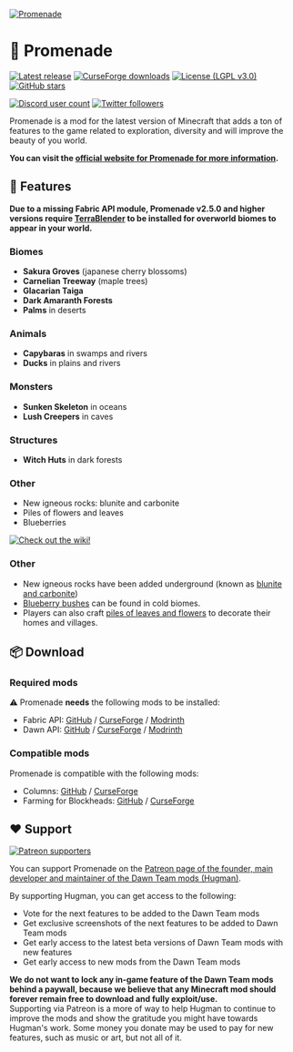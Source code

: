 [![Promenade](https://dawnteammc.github.io/promenade/images/header.png)](https://dawnteammc.github.io/promenade)

# 🍁 Promenade
[![Latest release](https://img.shields.io/github/release/DawnTeamMC/Promenade.svg)](https://github.com/DawnTeamMC/Promenade/releases/latest)
[![CurseForge downloads](http://cf.way2muchnoise.eu/full_promenade_downloads.svg)](https://www.curseforge.com/minecraft/mc-mods/promenade)
[![License (LGPL v3.0)](https://img.shields.io/badge/code%20license-LGPL%20v3.0-green.svg?style=flat-square)](https://www.gnu.org/licenses/lgpl-3.0.en.html)
[![GitHub stars](https://img.shields.io/github/stars/DawnTeamMC/Promenade.svg?style=flat-square)]()

[![Discord user count](https://img.shields.io/discord/504608980799062036.svg?logoColor=FFFFFF&logo=discord&color=7289DA&style=flat-square)](https://discord.gg/8ksTVJu)
[![Twitter followers](https://img.shields.io/twitter/follow/DawnTeamMC.svg?logo=twitter&label=twitter&style=flat-square)](https://twitter.com/DawnTeamMC)

Promenade is a mod for the latest version of Minecraft that adds a ton of features to the game related to exploration, diversity and will improve the beauty of you world.

**You can visit the [official website for Promenade for more information](https://dawnteammc.github.io/promenade).**

## 👾 Features
**Due to a missing Fabric API module, Promenade v2.5.0 and higher versions require [TerraBlender](https://www.curseforge.com/minecraft/mc-mods/terrablender-fabric) to be installed for overworld biomes to appear in your world.**

### Biomes

* **Sakura Groves** (japanese cherry blossoms)
* **Carnelian Treeway** (maple trees)
* **Glacarian Taiga**
* **Dark Amaranth Forests**
* **Palms** in deserts


### Animals

* **Capybaras** in swamps and rivers
* **Ducks** in plains and rivers


### Monsters

* **Sunken Skeleton** in oceans
* **Lush Creepers** in caves


### Structures

* **Witch Huts** in dark forests


### Other

* New igneous rocks: blunite and carbonite
* Piles of flowers and leaves
* Blueberries

[![Check out the wiki!](https://dawnteammc.github.io/promenade/images/header/wiki.png)](https://hugman.gitbook.io/promenade/)

### Other
- New igneous rocks have been added underground (known as [blunite and carbonite](https://dawnteammc.github.io/promenade/blocks#blunite-and-carbonite))
- [Blueberry bushes](https://dawnteammc.github.io/promenade/blocks#blueberry-bushes) can be found in cold biomes.
- Players can also craft [piles of leaves and flowers](https://dawnteammc.github.io/promenade/blocks#piles) to decorate their homes and villages.

## 📦 Download
### Required mods
⚠ Promenade **needs** the following mods to be installed:

- Fabric API: [GitHub](https://github.com/FabricMC/fabric) / [CurseForge](https://www.curseforge.com/minecraft/mc-mods/fabric-api) / [Modrinth](https://modrinth.com/mod/fabric-api)
- Dawn API: [GitHub](https://github.com/DawnTeamMC/DawnAPI) / [CurseForge](https://www.curseforge.com/minecraft/mc-mods/dawn) / [Modrinth](https://modrinth.com/mod/dawn)

### Compatible mods
Promenade is compatible with the following mods:

- Columns: [GitHub](https://github.com/haykam821/Columns) / [CurseForge](https://www.curseforge.com/minecraft/mc-mods/columns)
- Farming for Blockheads: [GitHub](https://github.com/ModdingForBlockheads/FarmingForBlockheads) / [CurseForge](https://www.curseforge.com/minecraft/mc-mods/farming-for-blockheads-fabric)

## ❤️ Support
[![Patreon supporters](https://img.shields.io/endpoint.svg?url=https%3A%2F%2Fshieldsio-patreon.vercel.app%2Fapi%3Fusername%3DHugman%26type%3Dpatrons&style=flat-square)](https://patreon.com/Hugman)

You can support Promenade on the [Patreon page of the founder, main developer and maintainer of the Dawn Team mods (Hugman)](https://patreon.com/Hugman).

By supporting Hugman, you can get access to the following:

- Vote for the next features to be added to the Dawn Team mods
- Get exclusive screenshots of the next features to be added to Dawn Team mods
- Get early access to the latest beta versions of Dawn Team mods with new features
- Get early access to new mods from the Dawn Team mods

**We do not want to lock any in-game feature of the Dawn Team mods behind a paywall, because we believe that any Minecraft mod should forever remain free to download and fully exploit/use.**  
Supporting via Patreon is a more of way to help Hugman to continue to improve the mods and show the gratitude you might have towards Hugman's work.
Some money you donate may be used to pay for new features, such as music or art, but not all of it.
